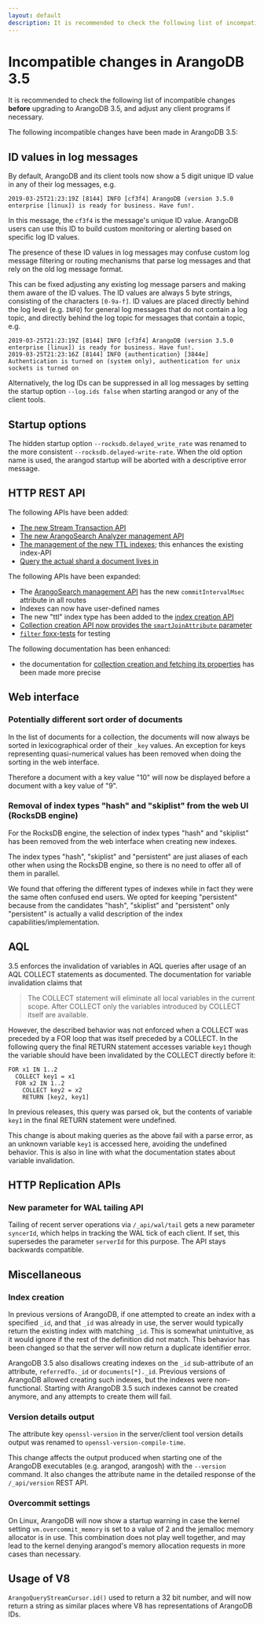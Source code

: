 ```yaml
---
layout: default
description: It is recommended to check the following list of incompatible changes before upgrading to ArangoDB 3.5
---
```

Incompatible changes in ArangoDB 3.5
====================================

It is recommended to check the following list of incompatible changes **before**
upgrading to ArangoDB 3.5, and adjust any client programs if necessary.

The following incompatible changes have been made in ArangoDB 3.5:

ID values in log messages
-------------------------

By default, ArangoDB and its client tools now show a 5 digit unique ID value in
any of their log messages, e.g.

```
2019-03-25T21:23:19Z [8144] INFO [cf3f4] ArangoDB (version 3.5.0 enterprise [linux]) is ready for business. Have fun!.
```

In this message, the `cf3f4` is the message's unique ID value. ArangoDB users can
use this ID to build custom monitoring or alerting based on specific log ID values.

The presence of these ID values in log messages may confuse custom log message filtering 
or routing mechanisms that parse log messages and that rely on the old log message
format.

This can be fixed adjusting any existing log message parsers and making them aware
of the ID values. The ID values are always 5 byte strings, consisting of the characters
`[0-9a-f]`. ID values are placed directly behind the log level (e.g. `INFO`) for
general log messages that do not contain a log topic, and directly behind the log
topic for messages that contain a topic, e.g. 

```
2019-03-25T21:23:19Z [8144] INFO [cf3f4] ArangoDB (version 3.5.0 enterprise [linux]) is ready for business. Have fun!.
2019-03-25T21:23:16Z [8144] INFO {authentication} [3844e] Authentication is turned on (system only), authentication for unix sockets is turned on
```

Alternatively, the log IDs can be suppressed in all log messages by setting the startup
option `--log.ids false` when starting arangod or any of the client tools.

Startup options
---------------

The hidden startup option `--rocksdb.delayed_write_rate` was renamed to the more
consistent `--rocksdb.delayed-write-rate`. When the old option name is used, the 
arangod startup will be aborted with a descriptive error message.

HTTP REST API
-------------
The following APIs have been added:

- [The new Stream Transaction API](http/transaction.html)
- [The new ArangoSearch Analyzer management API](http/analyzers.html)
- [The management of the new TTL indexes](http/indexes-ttl.html); this enhances the existing index-API
- [Query the actual shard a document lives in](http/collection.html#return-responsible-shard-for-a-document)

The following APIs have been expanded:

- The [ArangoSearch management API](http/views-arangosearch.html) has the new `commitIntervalMsec` attribute in all routes
- Indexes can now have user-defined names
- The new "ttl" index type has been added to the [index creation API](http/indexes.html)
- [Collection creation API now provides the `smartJoinAttribute` parameter](data-modeling-collections-collection-methods.html)
- [`filter` foxx-tests](http/foxx-miscellaneous.html) for testing

The following documentation has been enhanced:

- the documentation for [collection creation and fetching its properties](http/collection.html) has been made more precise

Web interface
-------------

### Potentially different sort order of documents

In the list of documents for a collection, the documents will now always be sorted
in lexicographical order of their `_key` values. An exception for keys representing 
quasi-numerical values has been removed when doing the sorting in the web interface.

Therefore a document with a key value "10" will now be displayed before a document
with a key value of "9".

### Removal of index types "hash" and "skiplist" from the web UI (RocksDB engine)

For the RocksDB engine, the selection of index types "hash" and "skiplist" 
has been removed from the web interface when creating new indexes. 

The index types "hash", "skiplist" and "persistent" are just aliases of each other 
when using the RocksDB engine, so there is no need to offer all of them in parallel.

We found that offering the different types of indexes while in fact they were the
same often confused end users. We opted for keeping "persistent" because from the
candidates "hash", "skiplist" and "persistent" only "persistent" is actually a valid
description of the index capabilities/implementation.

AQL
---

3.5 enforces the invalidation of variables in AQL queries after usage of an AQL 
COLLECT statements as documented. The documentation for variable invalidation claims
that

> The COLLECT statement will eliminate all local variables in the current scope. 
> After COLLECT only the variables introduced by COLLECT itself are available.

However, the described behavior was not enforced when a COLLECT was preceded by a
FOR loop that was itself preceded by a COLLECT. In the following query the final
RETURN statement accesses variable `key1` though the variable should have been 
invalidated by the COLLECT directly before it:

```aql
FOR x1 IN 1..2 
  COLLECT key1 = x1 
  FOR x2 IN 1..2 
    COLLECT key2 = x2 
    RETURN [key2, key1] 
```

In previous releases, this query was
parsed ok, but the contents of variable `key1` in the final RETURN statement were
undefined. 
  
This change is about making queries as the above fail with a parse error, as an 
unknown variable `key1` is accessed here, avoiding the undefined behavior. This is 
also in line with what the documentation states about variable invalidation.

HTTP Replication APIs
---------------------

### New parameter for WAL tailing API

Tailing of recent server operations via `/_api/wal/tail` gets a new parameter
`syncerId`, which helps in tracking the WAL tick of each client. If set, this
supersedes the parameter `serverId` for this purpose. The API stays backwards
compatible.

Miscellaneous
-------------

### Index creation

In previous versions of ArangoDB, if one attempted to create an index with a
specified `_id`, and that `_id` was already in use, the server would typically
return the existing index with matching `_id`. This is somewhat unintuitive, as
it would ignore if the rest of the definition did not match. This behavior has
been changed so that the server will now return a duplicate identifier error.

ArangoDB 3.5 also disallows creating indexes on the `_id` sub-attribute of an attribute,
`referredTo._id` or `documents[*]._id`. Previous versions of ArangoDB allowed creating
such indexes, but the indexes were non-functional.
Starting with ArangoDB 3.5 such indexes cannot be created anymore, and any attempts to 
create them will fail.

### Version details output

The attribute key `openssl-version` in the server/client tool version details 
output was renamed to `openssl-version-compile-time`.

This change affects the output produced when starting one of the ArangoDB
executables (e.g. arangod, arangosh) with the `--version` command. It also 
changes the attribute name in the detailed response of the `/_api/version` REST API.

### Overcommit settings

On Linux, ArangoDB will now show a startup warning in case the kernel setting 
`vm.overcommit_memory` is set to a value of 2 and the jemalloc memory allocator 
is in use. This combination does not play well together, and may lead to the 
kernel denying arangod's memory allocation requests in more cases than necessary.

Usage of V8
-----------

`ArangoQueryStreamCursor.id()` used to return a 32 bit number, and will now
return a string as similar places where V8 has representations of ArangoDB IDs.
